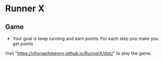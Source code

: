 # Runner X

## Game

- Your goal is keep running and earn points. For each step you make you get points

Visit "https://ohsnapitskenny.github.io/RunnerX/dist/" to play the game.